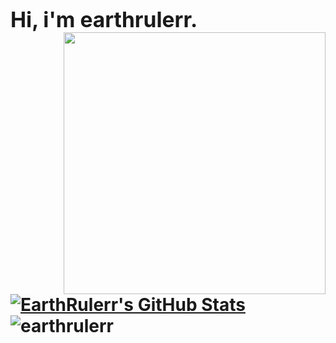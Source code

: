 <p align="left"><b><big><h1>Hi, i'm earthrulerr.</h></big></b><br>
<a href="#"><img src="https://github-readme-stats.vercel.app/api/top-langs/?username=earthrulerr&layout=compact&theme=radical&border_radius=8&hide_border=true&bg_color=121212&title_color=ffffff&text_color=ffffff"  align="right" width="419"></a>
    <a href="https://awesome-github-stats.azurewebsites.net/index.html??cardType=github&theme=dark&Border=000000">    <img  alt="EarthRulerr's GitHub Stats" src="https://awesome-github-stats.azurewebsites.net/user-stats/EarthRulerr?cardType=github&theme=dark&Border=000000" />  </a>
  <br>
  <img src="https://komarev.com/ghpvc/?username=earthrulerrh&label=Profile%20views&color=0e75b6&style=flat" alt="earthrulerr" />
